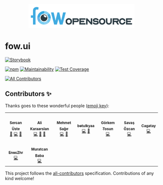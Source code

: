 <p align="center">
  <img src="https://github.com/FowApps/fow.ui/raw/main/.github/fow.opensource.png" style="max-width:100%;" height="80" />
</p>

# fow.ui

[![Storybook](https://raw.githubusercontent.com/storybooks/brand/master/badge/badge-storybook.svg)](https://fowapps.github.io/fow.ui/)

[![npm](https://img.shields.io/npm/v/@fowapps/fow-ui?color=success)](https://npmjs.com/package/@fowapps/fow-ui) [![Maintainability](https://api.codeclimate.com/v1/badges/704584552f8d986fe44e/maintainability)](https://codeclimate.com/github/FowApps/fow.ui/maintainability) [![Test Coverage](https://api.codeclimate.com/v1/badges/704584552f8d986fe44e/test_coverage)](https://codeclimate.com/github/FowApps/fow.ui/test_coverage)

<!-- ALL-CONTRIBUTORS-BADGE:START - Do not remove or modify this section -->

[![All Contributors](https://img.shields.io/badge/all_contributors-9-orange.svg?style=flat-square)](#contributors-)

<!-- ALL-CONTRIBUTORS-BADGE:END -->

## Contributors ✨

Thanks goes to these wonderful people ([emoji key](https://allcontributors.org/docs/en/emoji-key)):

<!-- ALL-CONTRIBUTORS-LIST:START - Do not remove or modify this section -->
<!-- prettier-ignore-start -->
<!-- markdownlint-disable -->
<table>
  <tr>
    <td align="center"><a href="https://sercanuste.com/"><img src="https://avatars.githubusercontent.com/u/5119317?v=4?s=100" width="100px;" alt=""/><br /><sub><b>Sercan Üste</b></sub></a><br /><a href="#projectManagement-sercanuste" title="Project Management">📆</a> <a href="https://github.com/FowApps/fow.ui/commits?author=sercanuste" title="Code">💻</a> <a href="https://github.com/FowApps/fow.ui/pulls?q=is%3Apr+reviewed-by%3Asercanuste" title="Reviewed Pull Requests">👀</a></td>
    <td align="center"><a href="https://github.com/alikaraarslan"><img src="https://avatars.githubusercontent.com/u/70697091?v=4?s=100" width="100px;" alt=""/><br /><sub><b>Ali Karaarslan</b></sub></a><br /><a href="https://github.com/FowApps/fow.ui/commits?author=alikaraarslan" title="Code">💻</a> <a href="#maintenance-alikaraarslan" title="Maintenance">🚧</a> <a href="https://github.com/FowApps/fow.ui/pulls?q=is%3Apr+reviewed-by%3Aalikaraarslan" title="Reviewed Pull Requests">👀</a></td>
    <td align="center"><a href="https://github.com/mehmetsagir"><img src="https://avatars.githubusercontent.com/u/62952843?v=4?s=100" width="100px;" alt=""/><br /><sub><b>Mehmet Sağır</b></sub></a><br /><a href="https://github.com/FowApps/fow.ui/commits?author=mehmetsagir" title="Code">💻</a> <a href="#maintenance-mehmetsagir" title="Maintenance">🚧</a></td>
    <td align="center"><a href="https://github.com/betulkyaa"><img src="https://avatars.githubusercontent.com/u/93906386?v=4?s=100" width="100px;" alt=""/><br /><sub><b>betulkyaa</b></sub></a><br /><a href="https://github.com/FowApps/fow.ui/commits?author=betulkyaa" title="Code">💻</a> <a href="#maintenance-betulkyaa" title="Maintenance">🚧</a></td>
    <td align="center"><a href="https://github.com/grkmtsn"><img src="https://avatars.githubusercontent.com/u/23257390?v=4?s=100" width="100px;" alt=""/><br /><sub><b>Görkem Tosun</b></sub></a><br /><a href="https://github.com/FowApps/fow.ui/commits?author=grkmtsn" title="Code">💻</a></td>
    <td align="center"><a href="https://github.com/savasozcan"><img src="https://avatars.githubusercontent.com/u/40321541?v=4?s=100" width="100px;" alt=""/><br /><sub><b>Savaş Özcan</b></sub></a><br /><a href="https://github.com/FowApps/fow.ui/commits?author=savasozcan" title="Code">💻</a></td>
    <td align="center"><a href="https://github.com/mcagataykaban"><img src="https://avatars.githubusercontent.com/u/52887078?v=4?s=100" width="100px;" alt=""/><br /><sub><b>Cagatay</b></sub></a><br /><a href="https://github.com/FowApps/fow.ui/commits?author=mcagataykaban" title="Code">💻</a></td>
  </tr>
  <tr>
    <td align="center"><a href="https://github.com/EnesZhr"><img src="https://avatars.githubusercontent.com/u/88950377?v=4?s=100" width="100px;" alt=""/><br /><sub><b>EnesZhr</b></sub></a><br /><a href="https://github.com/FowApps/fow.ui/commits?author=EnesZhr" title="Code">💻</a></td>
    <td align="center"><a href="https://github.com/mrtcnbb"><img src="https://avatars.githubusercontent.com/u/88939219?v=4?s=100" width="100px;" alt=""/><br /><sub><b>Muratcan Baba</b></sub></a><br /><a href="https://github.com/FowApps/fow.ui/commits?author=mrtcnbb" title="Code">💻</a></td>
  </tr>
</table>

<!-- markdownlint-restore -->
<!-- prettier-ignore-end -->

<!-- ALL-CONTRIBUTORS-LIST:END -->

This project follows the [all-contributors](https://github.com/all-contributors/all-contributors) specification. Contributions of any kind welcome!
